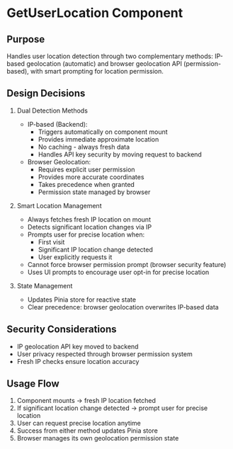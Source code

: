 # GetUserLocation Component

## Purpose
Handles user location detection through two complementary methods: IP-based geolocation (automatic) and browser geolocation API (permission-based), with smart prompting for location permission.

## Design Decisions
1. Dual Detection Methods
   - IP-based (Backend):
     - Triggers automatically on component mount
     - Provides immediate approximate location
     - No caching - always fresh data
     - Handles API key security by moving request to backend
   - Browser Geolocation:
     - Requires explicit user permission
     - Provides more accurate coordinates
     - Takes precedence when granted
     - Permission state managed by browser

2. Smart Location Management
   - Always fetches fresh IP location on mount
   - Detects significant location changes via IP
   - Prompts user for precise location when:
     * First visit
     * Significant IP location change detected
     * User explicitly requests it
   - Cannot force browser permission prompt (browser security feature)
   - Uses UI prompts to encourage user opt-in for precise location

3. State Management
   - Updates Pinia store for reactive state
   - Clear precedence: browser geolocation overwrites IP-based data

## Security Considerations
- IP geolocation API key moved to backend
- User privacy respected through browser permission system
- Fresh IP checks ensure location accuracy

## Usage Flow
1. Component mounts → fresh IP location fetched
2. If significant location change detected → prompt user for precise location
3. User can request precise location anytime
4. Success from either method updates Pinia store
5. Browser manages its own geolocation permission state